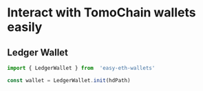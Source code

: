 # Interact with TomoChain wallets easily


## Ledger Wallet
```javascript
import { LedgerWallet } from  'easy-eth-wallets'

const wallet = LedgerWallet.init(hdPath)
```